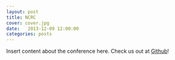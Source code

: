 ```yaml
---
layout: post
title: NCRC
cover: cover.jpg
date:   2013-12-09 12:00:00
categories: posts
---
```


Insert content about the conference here.  Check us out at [Github](https://github.com/kraftp/aura_website)!

